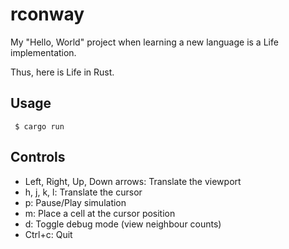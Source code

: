 # rconway

My "Hello, World" project when learning a new language is a Life implementation.

Thus, here is Life in Rust.

## Usage

```
 $ cargo run
```

## Controls

 - Left, Right, Up, Down arrows: Translate the viewport
 - h, j, k, l: Translate the cursor
 - p: Pause/Play simulation
 - m: Place a cell at the cursor position
 - d: Toggle debug mode (view neighbour counts)
 - Ctrl+c: Quit
